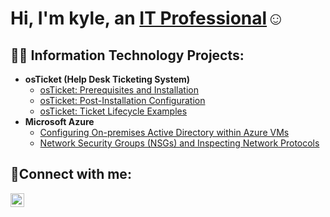 <h1>Hi, I'm kyle, an <a href="https://linkedin.com/in/Josh">IT Professional</a>☺</h1>

<h2>👨‍💻 Information Technology Projects:</h2>

- <b>osTicket (Help Desk Ticketing System)</b>
  - [osTicket: Prerequisites and Installation](https://github.com/kylegomez422/osticket-prereqs)
  - [osTicket: Post-Installation Configuration](https://github.com/kylegomez422/post-install-config)
  - [osTicket: Ticket Lifecycle Examples](https://github.com/kylegomez422/ticket-lifecycle)
- <b>Microsoft Azure</b>
  - [Configuring On-premises Active Directory within Azure VMs](https://github.com/kylegomez422/configure-ad)
  - [Network Security Groups (NSGs) and Inspecting Network Protocols](https://github.com/joshmadakorcc/azure-network-protocols)

<h2>🤳Connect with me:</h2>


[<img align="left" alt="Josh | LinkedIn" width="22px" src="https://cdn.jsdelivr.net/npm/simple-icons@v3/icons/linkedin.svg" />][linkedin]




[linkedin]: https://linkedin.com/in/Josh
